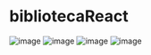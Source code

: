 # bibliotecaReact

![image](https://user-images.githubusercontent.com/58537948/188468982-e4cf75d9-4b3e-4884-82e8-bf5eabc95de3.png)
![image](https://user-images.githubusercontent.com/58537948/188469072-1062243e-cc02-4253-a2a6-65f5d19d66ec.png)
![image](https://user-images.githubusercontent.com/58537948/188469107-e3ae7384-214b-4b2d-9340-4fb768defaad.png)
![image](https://user-images.githubusercontent.com/58537948/188469146-5e07e738-5d3f-490b-a60c-4f79ad9415f8.png)
